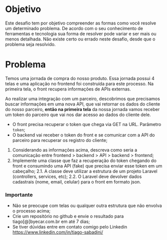 # Objetivo
Este desafio tem por objetivo compreender as formas como você resolve um determinado problema. De acordo com o seu conhecimento de ferramentas e tecnologia
sua forma de resolver pode variar e ser mais ou menos detalhada. Não existe certo ou errado neste desafio, desde que o problema seja resolvido.

# Problema
Temos uma jornada de compra do nosso produto. Essa jornada possui 4 telas e uma aplicação no frontend foi construída para este processo. 
Na primeira tela, o front recupera informações de APIs externas.

Ao realizar uma integração com um parceiro, descobrimos que precisamos buscar informações em uma nova API, que vai retornar os 
dados do cliente do nosso parceiro, **então na primeira tela** da nossa jornada vamos receber um token do parceiro que vai nos dar acesso ao dados do cliente dele.

* O front precisa recuperar o token que chega via GET na URL. Parâmetro `token`;
* O backend vai receber o token do front e se comunicar com a API do parceiro para recuperar os registro do cliente;

1. Considerando as informações acima, descreva como seria a comunicação entre frontend > backend > API > backend > frontend;
2. Implemente uma classe que faz a recuperação do token chegando do front e consumindo uma API (fake) que precisa enviar esse token em um cabeçalho;
  2.1. A classe deve utilizar a estrutura de um projeto Laravel (controllers, services, etc);
  2.2. O Laravel deve devolver dados cadastrais (nome, email, celular) para o front em formato json.
  
### Importante
- Não se preocupe com telas ou qualquer outra estrutura que não envolva o processo acima;
- Crie um repositório no github e envie o resultado para tiago[@]byecar.com.br em até 7 dias;
- Se tiver dúvidas entre em contato comigo pelo Linkedin https://www.linkedin.com/in/tiago-sabadini/
